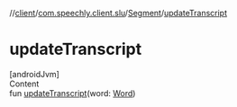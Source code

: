 //[client](../../index.md)/[com.speechly.client.slu](../index.md)/[Segment](index.md)/[updateTranscript](update-transcript.md)



# updateTranscript  
[androidJvm]  
Content  
fun [updateTranscript](update-transcript.md)(word: [Word](../-word/index.md))  



